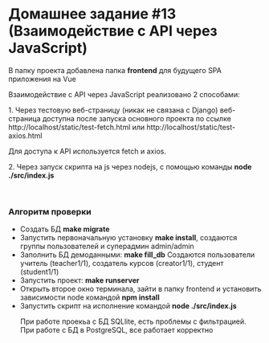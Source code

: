 <h1>Домашнее задание #13 (Взаимодействие с API через JavaScript)</h1>
<p>В папку проекта добавлена папка <b>frontend</b> для будущего SPA приложения на Vue</p>
<p>Взаимодействие с API через JavaScript реализовано 2 способами:</p>
<p>1. Через тестовую веб-страницу (никак не связана с Django) веб-страница доступна после запуска основного проекта по ссылке http://localhost/static/test-fetch.html или http://localhost/static/test-axios.html </p>
<p>Для доступа к API используется fetch и axios.</p>
<p>2. Через запуск скрипта на js через nodejs, с помощью команды <b>node ./src/index.js</b></p>
<br />
<h3>Алгоритм проверки</h3>
<ul>
<li> Создать БД <b>make migrate</b></li>
<li> Запустить первоначальную установку <b>make install</b>, создаются группы пользователей и суперадмин admin/admin</li>
<li> Заполнить БД демоданными: <b>make fill_db</b> Создаются пользователи учитель (teacher1/1), создатель курсов (creator1/1), студент (student1/1)</li>
<li> Запустить проект: <b>make runserver</b></li>
<li> Открыть второе окно терминала, зайти в папку frontend и установить зависимости node командой <b>npm install</b></li>
<li> Запустить скрипт на исполнение командой <b>node ./src/index.js</b><br>
<p>При работе проекьа с БД SQLlite, есть проблемы с фильтрацией. При работе с БД в PostgreSQL, все работает корректно</p>
